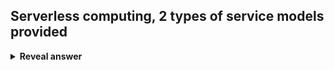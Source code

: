 ## Serverless computing, 2 types of service models provided
<details>
<summary><b>Reveal answer</b></summary>
Backend-as-a-Service (BaaS) -- cloud provider gives access to services such as authentication or DB storage<br><br>Function-as-a-Service (FaaS) -- Cloud provider runs custom code <b>in response to requests or events</b>
</details>
